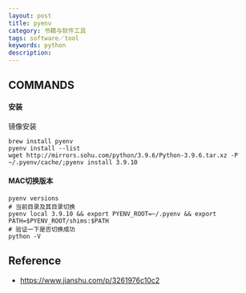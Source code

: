 ```yaml
---
layout: post
title: pyenv
category: 书籍与软件工具
tags: software／tool
keywords: python
description: 
---
```


## COMMANDS

#### 安装

镜像安装
```
brew install pyenv
pyenv install --list
wget http://mirrors.sohu.com/python/3.9.6/Python-3.9.6.tar.xz -P ~/.pyenv/cache/;pyenv install 3.9.10
```

#### MAC切换版本
```
pyenv versions
# 当前目录及其目录切换
pyenv local 3.9.10 && export PYENV_ROOT=~/.pyenv && export PATH=$PYENV_ROOT/shims:$PATH
# 验证一下是否切换成功
python -V
```

## Reference

* <https://www.jianshu.com/p/3261976c10c2>